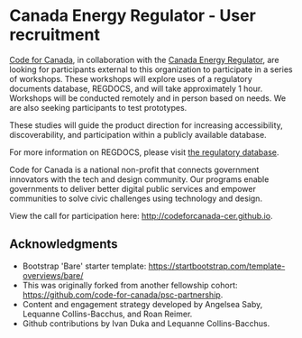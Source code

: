 # Canada Energy Regulator - User recruitment

<a href="https://www.codefor.ca">Code for Canada</a>, in collaboration with the <a href="https://www.neb-one.gc.ca">Canada Energy Regulator</a>, are looking for participants external to this organization to participate in a series of workshops. These workshops will explore uses of a regulatory documents database, REGDOCS, and will take approximately 1 hour. Workshops will be conducted remotely and in person based on needs. We are also seeking participants to test prototypes.

These studies will guide the product direction for increasing accessibility, discoverability, and participation within a publicly available database.

For more information on REGDOCS, please visit <a href="https://apps.neb-one.gc.ca/REGDOCS/"> the regulatory database</a>.

Code for Canada is a national non-profit that connects government innovators with the tech and design community. Our programs enable governments to deliver better digital public services and empower communities to solve civic challenges using technology and design.

View the call for participation here: http://codeforcanada-cer.github.io.

## Acknowledgments

- Bootstrap 'Bare' starter template: https://startbootstrap.com/template-overviews/bare/
- This was originally forked from another fellowship cohort: https://github.com/code-for-canada/psc-partnership. 
- Content and engagement strategy developed by Angelsea Saby, Lequanne Collins-Bacchus, and Roan Reimer.
- Github contributions by Ivan Duka and Lequanne Collins-Bacchus.
